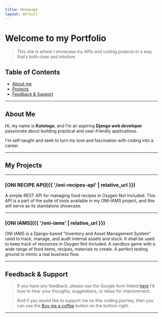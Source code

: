 ```yaml
---
title: Homepage
layout: default
---
```


<script data-name="BMC-Widget" data-cfasync="false" src="https://cdnjs.buymeacoffee.com/1.0.0/widget.prod.min.js" data-id="kutologoJM" data-description="Support me on Buy me a coffee!" data-message="Thanks for stopping by, I'd love to hear any feedback you may have." data-color="#5F7FFF" data-position="Right" data-x_margin="18" data-y_margin="18"></script>

# Welcome to my Portfolio

> This site is where I showcase my APIs and coding projects in a way that’s both clear and intuitive.

## Table of Contents

- [About me](#about-me)
- [Projects](#my-projects)
- [Feedback & Support](#feedback--support)

---

## About Me

Hi, my name is **Kutologo**, and I’m an aspiring **Django web developer** passionate about building practical and
user-friendly applications.

I'm self-taught and seek to turn my love and fascination with coding into a career.


---

## My Projects

___

### [ONI RECIPE API]({{ '/oni-recipes-api' | relative_url }})

A simple REST API for managing food recipes in Oxygen Not Included.
This API is a part of the suite of tools available in my ONI-IAMS project, and this will serve as its standalone
showcase.


___

### [ONI IAMS]({{ '/oni-iams' | relative_url }})

ONI IAMS is a Django-based "Inventory and Asset Management System" used to track, manage, and audit internal assets and
stock. It shall be used to keep track of resources in Oxygen Not Included. A sandbox game with a wide range of food
items, recipes, materials to create. A perfect testing ground to mimic a real business flow.

___

## Feedback & Support

> If you have any feedback, please use the Google form
> linked [here](feedback.md)
> I’d love to hear your thoughts, suggestions, or ideas for improvement.
>
> And if you would like to support me on this coding journey, then you can use
> the [Buy me a coffee](https://buymeacoffee.com/kutologojm) button on the bottom right.
>
___
